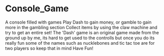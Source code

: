 # Console_Game
 A console filled with games
Play Dash to gain money, or gamble to gain more in the gambling section
Collect items by using the claw machine and try to get an entire set!
The 'Dash' game is an original game made from the ground up by me, its hard to get used to the controlls but once you do its really fun
some of the names such as nucklebones and tic tac toe are for two players so keep that in mind
Have Fun!
